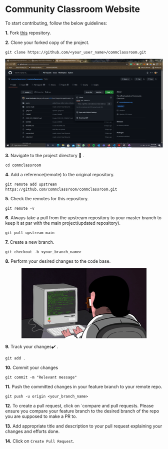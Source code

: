 # Community Classroom Website

To start contributing, follow the below guidelines:

**1.** Fork [this](https://github.com/commclassroom/commclassroom) repository.

**2.** Clone your forked copy of the project.

```
git clone https://github.com/<your_user_name>/commclassroom.git

```

<img src="Img/s1.png"  width="800">

**3.** Navigate to the project directory :file_folder: .

```
cd commclassroom
```

**4.** Add a reference(remote) to the original repository.
```
git remote add upstream https://github.com/commclassroom/commclassroom.git
```

**5.** Check the remotes for this repository.

```
git remote -v
```

**6.** Always take a pull from the upstream repository to your master branch to keep it at par with the main project(updated repository).

```
git pull upstream main
```

**7.** Create a new branch.

```
git checkout -b <your_branch_name>
```

**8.** Perform your desired changes to the code base.

<p align="center"><img src="Img/programming.gif"  width="400"></p>

**9.** Track your changes:heavy_check_mark: .

```
git add .
```

**10.** Commit your changes
```
git commit -m "Relevant message"
```

**11.** Push the committed changes in your feature branch to your remote repo.

```
git push -u origin <your_branch_name>
```

**12.** To create a pull request, click on `compare and pull requests. Please ensure you compare your feature branch to the desired branch of the repo you are supposed to make a PR to.



**13.** Add appropriate title and description to your pull request explaining your changes and efforts done.

**14.** Click on `Create Pull Request`.




